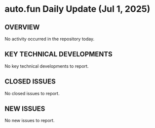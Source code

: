 # auto.fun Daily Update (Jul 1, 2025)
## OVERVIEW 
No activity occurred in the repository today.

## KEY TECHNICAL DEVELOPMENTS
No key technical developments to report.

## CLOSED ISSUES
No closed issues to report.

## NEW ISSUES
No new issues to report.